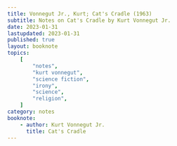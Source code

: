 ```yaml
---
title: Vonnegut Jr., Kurt; Cat's Cradle (1963)
subtitle: Notes on Cat's Cradle by Kurt Vonnegut Jr.
date: 2023-01-31
lastupdated: 2023-01-31
published: true
layout: booknote
topics:
    [
        "notes",
        "kurt vonnegut",
        "science fiction",
        "irony",
        "science",
        "religion",
    ]
category: notes
booknote:
    - author: Kurt Vonnegut Jr.
      title: Cat's Cradle
---
```

